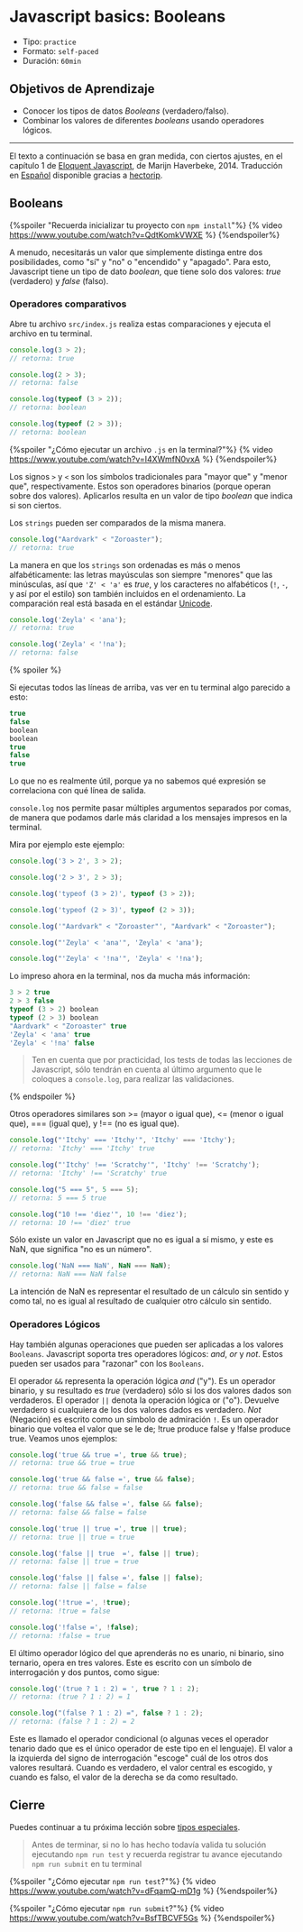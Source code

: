 # Javascript basics: Booleans

- Tipo: `practice`
- Formato: `self-paced`
- Duración: `60min`

## Objetivos de Aprendizaje

- Conocer los tipos de datos _Booleans_ (verdadero/falso).
- Combinar los valores de diferentes _booleans_ usando operadores lógicos.

***

El texto a continuación se basa en gran medida, con ciertos ajustes, en el
capítulo 1 de [Eloquent Javascript](http://eloquentJavascript.net/), de Marijn
Haverbeke, 2014. Traducción en [Español](http://hectorip.github.io/Eloquent-Javascript-ES-online/chapters/01_values.html)
disponible gracias a [hectorip](https://github.com/hectorip).

## Booleans

{%spoiler "Recuerda inicializar tu proyecto con `npm install`"%}
{% video https://www.youtube.com/watch?v=QdtKomkVWXE %}
{%endspoiler%}

A menudo, necesitarás un valor que simplemente distinga entre dos posibilidades,
como "sí" y "no" o "encendido" y "apagado". Para esto, Javascript tiene un tipo
de dato _boolean_, que tiene solo dos valores: _true_ (verdadero) y _false_
(falso).

### Operadores comparativos

Abre tu archivo `src/index.js` realiza estas comparaciones y ejecuta el archivo en
tu terminal.

```js
console.log(3 > 2);
// retorna: true

console.log(2 > 3);
// retorna: false

console.log(typeof (3 > 2));
// retorna: boolean

console.log(typeof (2 > 3));
// retorna: boolean
```

{%spoiler "¿Cómo ejecutar un archivo `.js` en la terminal?"%}
{% video https://www.youtube.com/watch?v=I4XWmfN0vxA %}
{%endspoiler%}

Los signos `>` y `<` son los símbolos tradicionales para "mayor que" y "menor
que", respectivamente. Estos son operadores binarios (porque operan sobre dos
valores). Aplicarlos resulta en un valor de tipo _boolean_ que indica si son
ciertos.

Los `strings` pueden ser comparados de la misma manera.

```js
console.log("Aardvark" < "Zoroaster");
// retorna: true
```

La manera en que los `strings` son ordenadas es más o menos alfabéticamente: las
letras mayúsculas son siempre "menores" que las minúsculas, así que `'Z' < 'a'`
es _true_, y los caracteres no alfabéticos (`!`, `-`, y así por el estilo) son
también incluidos en el ordenamiento. La comparación real está basada en el
estándar [Unicode](https://unicode-table.com/en/#control-character).

```js
console.log('Zeyla' < 'ana');
// retorna: true

console.log('Zeyla' < '!na');
// retorna: false
```

{% spoiler %}

Si ejecutas todos las líneas de arriba, vas ver en tu terminal algo parecido a
esto:

```js
true
false
boolean
boolean
true
false
true
```

Lo que no es realmente útil, porque ya no sabemos qué expresión se correlaciona
con qué línea de salida.

`console.log` nos permite pasar múltiples argumentos separados por comas, de
manera que podamos darle más claridad a los mensajes impresos en la terminal.

Mira por ejemplo este ejemplo:

```js
console.log('3 > 2', 3 > 2);

console.log('2 > 3', 2 > 3);

console.log('typeof (3 > 2)', typeof (3 > 2));

console.log('typeof (2 > 3)', typeof (2 > 3));

console.log('"Aardvark" < "Zoroaster"', "Aardvark" < "Zoroaster");

console.log("'Zeyla' < 'ana'", 'Zeyla' < 'ana');

console.log("'Zeyla' < '!na'", 'Zeyla' < '!na');
```

Lo impreso ahora en la terminal, nos da mucha más información:

```js
3 > 2 true
2 > 3 false
typeof (3 > 2) boolean
typeof (2 > 3) boolean
"Aardvark" < "Zoroaster" true
'Zeyla' < 'ana' true
'Zeyla' < '!na' false
```

> Ten en cuenta que por practicidad, los tests de todas las lecciones de
> Javascript, sólo tendrán en cuenta al último argumento que le coloques
> a `console.log`, para realizar las validaciones.

{% endspoiler %}

Otros operadores similares son >= (mayor o igual que), <= (menor o igual que),
=== (igual que), y !== (no es igual que).

```js
console.log("'Itchy' === 'Itchy'", 'Itchy' === 'Itchy');
// retorna: 'Itchy' === 'Itchy' true

console.log("'Itchy' !== 'Scratchy'", 'Itchy' !== 'Scratchy');
// retorna: 'Itchy' !== 'Scratchy' true

console.log("5 === 5", 5 === 5);
// retorna: 5 === 5 true

console.log("10 !== 'diez'", 10 !== 'diez');
// retorna: 10 !== 'diez' true
```

Sólo existe un valor en Javascript que no es igual a sí mismo, y este es NaN,
que significa "no es un número".

```js
console.log('NaN === NaN', NaN === NaN);
// retorna: NaN === NaN false
```

La intención de NaN es representar el resultado de un cálculo sin sentido y como
tal, no es igual al resultado de cualquier otro cálculo sin sentido.

### Operadores Lógicos

Hay también algunas operaciones que pueden ser aplicadas a los valores
`Booleans`. Javascript soporta tres operadores lógicos: _and_, _or_ y _not_.
Estos pueden ser usados para "razonar" con los `Booleans`.

El operador `&&` representa la operación lógica _and_ ("y"). Es un operador
binario, y su resultado es _true_ (verdadero) sólo si los dos valores dados son
verdaderos. El operador `||` denota la operación lógica or ("o"). Devuelve
verdadero si cualquiera de los dos valores dados es verdadero. _Not_ (Negación)
es escrito como un símbolo de admiración `!`. Es un operador binario que voltea
el valor que se le de; !true produce false y !false produce true. Veamos unos
ejemplos:

```js
console.log('true && true =', true && true);
// retorna: true && true = true

console.log('true && false =', true && false);
// retorna: true && false = false

console.log('false && false =', false && false);
// retorna: false && false = false

console.log('true || true =', true || true);
// retorna: true || true = true

console.log('false || true  =', false || true);
// retorna: false || true = true

console.log('false || false =', false || false);
// retorna: false || false = false

console.log('!true =', !true);
// retorna: !true = false

console.log('!false =', !false);
// retorna: !false = true

```

El último operador lógico del que aprenderás no es unario, ni binario, sino
ternario, opera en tres valores. Este es escrito con un símbolo de interrogación
y dos puntos, como sigue:

```js
console.log('(true ? 1 : 2) = ', true ? 1 : 2);
// retorna: (true ? 1 : 2) = 1

console.log("(false ? 1 : 2) =", false ? 1 : 2);
// retorna: (false ? 1 : 2) = 2
```

Este es llamado el operador condicional (o algunas veces el operador tenario
dado que es el único operador de este tipo en el lenguaje). El valor a la
izquierda del signo de interrogación "escoge" cuál de los otros dos valores
resultará. Cuando es verdadero, el valor central es escogido, y cuando es falso,
el valor de la derecha se da como resultado.

## Cierre

Puedes continuar a tu próxima lección sobre
[tipos especiales](https://lab.cs50.io/Laboratoria/admission-curriculum/rediseno-prework-fe/admission/03-prework/06-js-basics/sandbox/05-data-types-null-and-undefined/).

> Antes de terminar, si no lo has hecho todavía valida tu solución ejecutando
> `npm run test` y recuerda registrar tu avance ejecutando `npm run submit` en
> tu terminal

{%spoiler "¿Cómo ejecutar `npm run test`?"%}
{% video https://www.youtube.com/watch?v=dFqamQ-mD1g %}
{%endspoiler%}

{%spoiler "¿Cómo ejecutar `npm run submit`?"%}
{% video https://www.youtube.com/watch?v=BsfTBCVF5Gs %}
{%endspoiler%}
